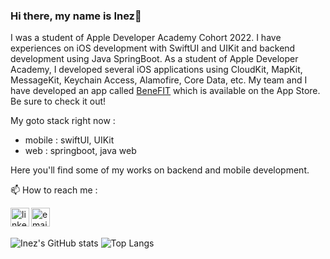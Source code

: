### Hi there, my name is Inez👋

I was a student of Apple Developer Academy Cohort 2022. I have experiences on iOS development with SwiftUI and UIKit and backend development using Java SpringBoot. As a student of Apple Developer Academy, I developed several iOS applications using CloudKit, MapKit, MessageKit, Keychain Access, Alamofire, Core Data, etc. My team and I have developed an app called [BeneFIT](https://apps.apple.com/id/app/benefit-make-friends-be-fit/id6444470891) which is available on the App Store. Be sure to check it out! 

My goto stack right now :
- mobile : swiftUI, UIKit
- web : springboot, java web 

Here you'll find some of my works on backend and mobile development.

📫 How to reach me :

<a href="https://www.linkedin.com/in/inezamanda/" target="_blank">
  <img align="left" alt="linkedin" width="30px" src="https://img.icons8.com/color/144/000000/linkedin.png"/>
</a>
<a href="mailto:inez.amanda16@gmail.com" target="_blank">
  <img align="left" alt="email" width="30px" src="https://img.icons8.com/fluent/48/000000/apple-mail.png"/>
</a>
<br>
<br>

![Inez's GitHub stats](https://github-readme-stats.vercel.app/api?username=inezamanda&count_private=true&show_icons=true&theme=omni&hide_border=true)
![Top Langs](https://github-readme-stats.vercel.app/api/top-langs/?username=inezamanda&langs_count=8&layout=compact&theme=omni&hide_border=true)
